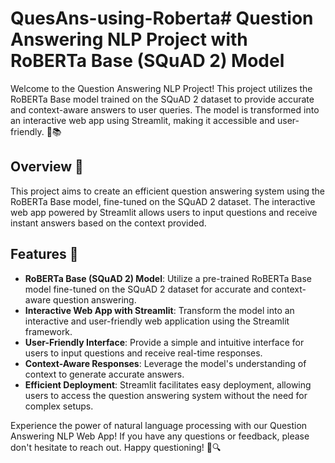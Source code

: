 # QuesAns-using-Roberta# Question Answering NLP Project with RoBERTa Base (SQuAD 2) Model

Welcome to the Question Answering NLP Project! This project utilizes the RoBERTa Base model trained on the SQuAD 2 dataset to provide accurate and context-aware answers to user queries. The model is transformed into an interactive web app using Streamlit, making it accessible and user-friendly. 🤖📚

## Overview 📖

This project aims to create an efficient question answering system using the RoBERTa Base model, fine-tuned on the SQuAD 2 dataset. The interactive web app powered by Streamlit allows users to input questions and receive instant answers based on the context provided.

## Features 🌟

- **RoBERTa Base (SQuAD 2) Model**: Utilize a pre-trained RoBERTa Base model fine-tuned on the SQuAD 2 dataset for accurate and context-aware question answering.
- **Interactive Web App with Streamlit**: Transform the model into an interactive and user-friendly web application using the Streamlit framework.
- **User-Friendly Interface**: Provide a simple and intuitive interface for users to input questions and receive real-time responses.
- **Context-Aware Responses**: Leverage the model's understanding of context to generate accurate answers.
- **Efficient Deployment**: Streamlit facilitates easy deployment, allowing users to access the question answering system without the need for complex setups.


Experience the power of natural language processing with our Question Answering NLP Web App! If you have any questions or feedback, please don't hesitate to reach out. Happy questioning! 🤔🔍
